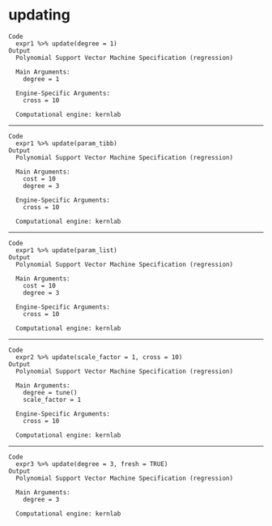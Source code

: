 # updating

    Code
      expr1 %>% update(degree = 1)
    Output
      Polynomial Support Vector Machine Specification (regression)
      
      Main Arguments:
        degree = 1
      
      Engine-Specific Arguments:
        cross = 10
      
      Computational engine: kernlab 
      

---

    Code
      expr1 %>% update(param_tibb)
    Output
      Polynomial Support Vector Machine Specification (regression)
      
      Main Arguments:
        cost = 10
        degree = 3
      
      Engine-Specific Arguments:
        cross = 10
      
      Computational engine: kernlab 
      

---

    Code
      expr1 %>% update(param_list)
    Output
      Polynomial Support Vector Machine Specification (regression)
      
      Main Arguments:
        cost = 10
        degree = 3
      
      Engine-Specific Arguments:
        cross = 10
      
      Computational engine: kernlab 
      

---

    Code
      expr2 %>% update(scale_factor = 1, cross = 10)
    Output
      Polynomial Support Vector Machine Specification (regression)
      
      Main Arguments:
        degree = tune()
        scale_factor = 1
      
      Engine-Specific Arguments:
        cross = 10
      
      Computational engine: kernlab 
      

---

    Code
      expr3 %>% update(degree = 3, fresh = TRUE)
    Output
      Polynomial Support Vector Machine Specification (regression)
      
      Main Arguments:
        degree = 3
      
      Computational engine: kernlab 
      

